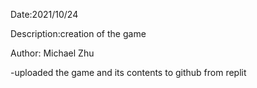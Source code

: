 Date:2021/10/24

Description:creation of the game

Author: Michael Zhu

-uploaded the game and its contents to github from replit
